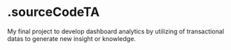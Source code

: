 # .sourceCodeTA
 My final project to develop dashboard analytics by utilizing of transactional datas to generate new insight or knowledge.
